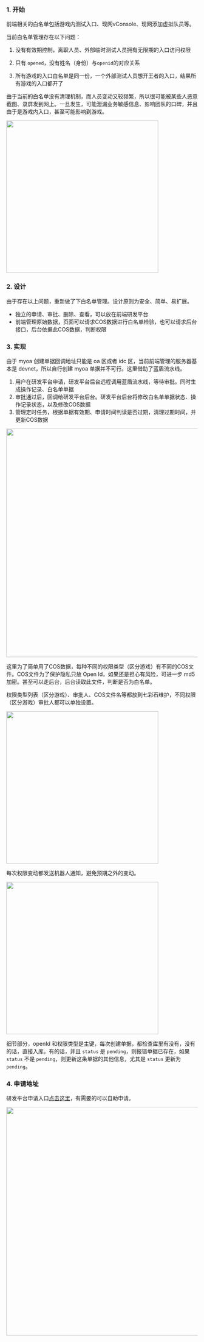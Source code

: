 ### 1. 开始

前端相关的白名单包括游戏内测试入口、现网vConsole、现网添加虚拟队员等。

当前白名单管理存在以下问题：

1. 没有有效期控制，离职人员、外部临时测试人员拥有无限期的入口访问权限

2. 只有 `opened`，没有姓名（身份）与`openid`的对应关系

3. 所有游戏的入口白名单是同一份，一个外部测试人员想开王者的入口，结果所有游戏的入口都开了

由于当前的白名单没有清理机制，而人员变动又较频繁，所以很可能被某些人恶意截图、录屏发到网上。一旦发生，可能泄漏业务敏感信息、影响团队的口碑，并且由于是游戏内入口，甚至可能影响到游戏。

<img src="https://mike-1255355338.cos.ap-guangzhou.myqcloud.com/article/2025/5/own_mike_tAJ5QMD5Z2rr5AeS.png" width="400">

### 2. 设计

由于存在以上问题，重新做了下白名单管理。设计原则为安全、简单、易扩展。

- 独立的申请、审批、删除、查看，可以放在前端研发平台
- 前端管理原始数据，页面可以请求COS数据进行白名单检验，也可以请求后台接口，后台依据此COS数据，判断权限

### 3. 实现

由于 myoa 创建单据回调地址只能是 oa 区或者 idc 区，当前前端管理的服务器基本是 devnet，所以自行创建 myoa 单据并不可行。这里借助了蓝盾流水线。

1. 用户在研发平台申请，研发平台后台远程调用蓝盾流水线，等待审批。同时生成操作记录、白名单单据
2. 审批通过后，回调给研发平台后台。研发平台后台将修改白名单单据状态、操作记录状态，以及修改COS数据
3. 管理定时任务，根据单据有效期、申请时间判读是否过期，清理过期时间，并更新COS数据

<img src="https://mike-1255355338.cos.ap-guangzhou.myqcloud.com/article/2025/5/own_mike_cWpmWYSWGSjG3r6d.png" width="600">

这里为了简单用了COS数据，每种不同的权限类型（区分游戏）有不同的COS文件。COS文件为了保护隐私只放 Open Id，如果还是担心有风险，可进一步 md5 加密。甚至可以走后台，后台读取此文件，判断是否为白名单。

权限类型列表（区分游戏）、审批人、COS文件名等都放到七彩石维护，不同权限（区分游戏）审批人都可以单独设置。

<img src="https://mike-1255355338.cos.ap-guangzhou.myqcloud.com/article/2025/5/own_mike_EPywRB6rjbNz4rCz.png" width="400">

每次权限变动都发送机器人通知，避免预期之外的变动。

<img src="https://mike-1255355338.cos.ap-guangzhou.myqcloud.com/article/2025/5/own_mike_2F7tJSae8YJHFiiW.png" width="400">

细节部分，openId 和权限类型是主键，每次创建单据，都检查库里有没有，没有的话，直接入库。有的话，并且 `status` 是 `pending`，则报错单据已存在，如果 `status` 不是 `pending`，则更新这条单据的其他信息，尤其是 `status` 更新为 `pending`。

### 4. 申请地址

研发平台申请入口[点击这里](https://mobile.a.com/rd-platform-web/#/management/white/new)，有需要的可以自助申请。

<img src="https://mike-1255355338.cos.ap-guangzhou.myqcloud.com/article/2025/5/own_mike_nE4xNXWkeANziEnE.png" width="600">
